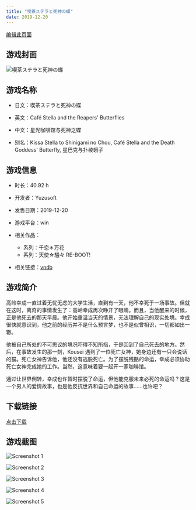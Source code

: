 ```yaml
---
title: "喫茶ステラと死神の蝶"
date: 2019-12-20
---
```

[编辑此页面](https://github.com/ACG-3/ADV3-source/blob/main/source/_posts/games/%E5%96%AB%E8%8C%B6%E3%82%B9%E3%83%86%E3%83%A9%E3%81%A8%E6%AD%BB%E7%A5%9E%E3%81%AE%E8%9D%B6.md)

## 游戏封面

![喫茶ステラと死神の蝶](https%3A//pan.timero.xyz/onedrive/img_lib_001/%E5%96%AB%E8%8C%B6%E3%82%B9%E3%83%86%E3%83%A9%E3%81%A8%E6%AD%BB%E7%A5%9E%E3%81%AE%E8%9D%B6_cover.avif)


## 游戏名称

- 日文：喫茶ステラと死神の蝶
- 英文：Café Stella and the Reapers' Butterflies
- 中文：星光咖啡馆与死神之蝶

- 别名：Kissa Stella to Shinigami no Chou, Café Stella and the Death Goddess' Butterfly, 星巴克与扑棱蛾子


## 游戏信息

- 时长：40.92 h
- 开发者：Yuzusoft
- 发售日期：2019-12-20
- 游戏平台：win
- 相关作品：
   - 系列：千恋＊万花
   - 系列：天使☆騒々 RE-BOOT!

- 相关链接：[vndb](https://vndb.org/v26414)


## 游戏简介

高岭幸成一直过着无忧无虑的大学生活，直到有一天，他不幸死于一场事故。但就在这时，离奇的事情发生了：高岭幸成再次睁开了眼睛。而且，当他醒来的时候，正是他死去的那天早晨。他开始重温当天的情景，无法理解自己的现实处境。幸成很快就意识到，他之前的经历并不是什么预言梦，也不是似曾相识，一切都如出一辙。

他被自己所处的不可思议的境况吓得不知所措，于是回到了自己死去的地方。然后，在事故发生的那一刻，Kousei 遇到了一位死亡女神，她身边还有一只会说话的猫。死亡女神告诉他，他还没有逃脱死亡。为了摆脱残酷的命运，幸成必须协助死亡女神完成她的工作。当然，这意味着要一起开一家咖啡馆。

通过让世界倒转，幸成也许暂时摆脱了命运，但他能克服未来必死的命运吗？这是一个男人的爱情故事，也是他反抗世界和自己命运的故事......也许吧？




## 下载链接

[点击下载](https://pan.timero.xyz/onedrive/adv_lib_001/%E5%96%AB%E8%8C%B6%E3%82%B9%E3%83%86%E3%83%A9%E3%81%A8%E6%AD%BB%E7%A5%9E%E3%81%AE%E8%9D%B6)


## 游戏截图


![Screenshot 1](https%3A//pan.timero.xyz/onedrive/img_lib_001/%E5%96%AB%E8%8C%B6%E3%82%B9%E3%83%86%E3%83%A9%E3%81%A8%E6%AD%BB%E7%A5%9E%E3%81%AE%E8%9D%B6_Screenshot_1.avif)

![Screenshot 2](https%3A//pan.timero.xyz/onedrive/img_lib_001/%E5%96%AB%E8%8C%B6%E3%82%B9%E3%83%86%E3%83%A9%E3%81%A8%E6%AD%BB%E7%A5%9E%E3%81%AE%E8%9D%B6_Screenshot_2.avif)

![Screenshot 3](https%3A//pan.timero.xyz/onedrive/img_lib_001/%E5%96%AB%E8%8C%B6%E3%82%B9%E3%83%86%E3%83%A9%E3%81%A8%E6%AD%BB%E7%A5%9E%E3%81%AE%E8%9D%B6_Screenshot_3.avif)

![Screenshot 4](https%3A//pan.timero.xyz/onedrive/img_lib_001/%E5%96%AB%E8%8C%B6%E3%82%B9%E3%83%86%E3%83%A9%E3%81%A8%E6%AD%BB%E7%A5%9E%E3%81%AE%E8%9D%B6_Screenshot_4.avif)

![Screenshot 5](https%3A//pan.timero.xyz/onedrive/img_lib_001/%E5%96%AB%E8%8C%B6%E3%82%B9%E3%83%86%E3%83%A9%E3%81%A8%E6%AD%BB%E7%A5%9E%E3%81%AE%E8%9D%B6_Screenshot_5.avif)

